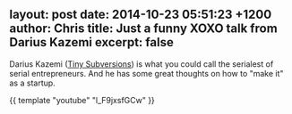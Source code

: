 layout: post
date: 2014-10-23 05:51:23 +1200
author: Chris
title: Just a funny XOXO talk from Darius Kazemi
excerpt: false
----

Darius Kazemi ([Tiny Subversions](http://tinysubversions.com)) is what you could call the serialest of serial entrepreneurs. And he has some great thoughts on how to "make it" as a startup. 

{{ template "youtube" "l_F9jxsfGCw" }}

